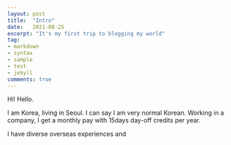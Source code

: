 ```yaml
---
layout: post
title:  "Intro"
date:   2021-08-25
excerpt: "It's my first trip to blogging my world"
tag:
- markdown 
- syntax
- sample
- test
- jekyll
comments: true
---
```


Hi! Hello.

I am Korea, living in Seoul.
I can say I am very normal Korean. 
Working in a company, I get a monthly pay with 15days day-off credits per year.  

I have diverse overseas experiences and 